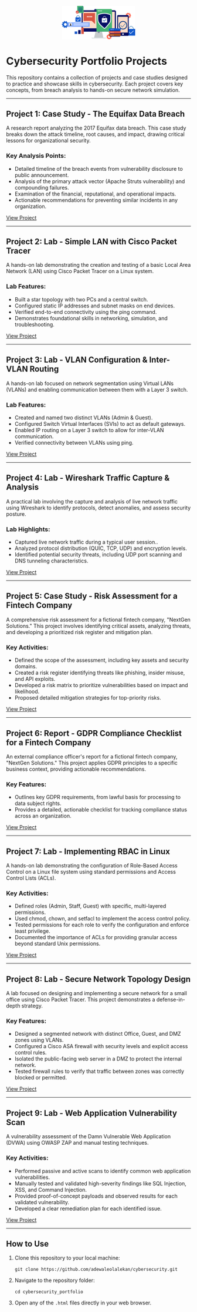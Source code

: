 <p align="center">
  <img src="logo.png" width="200">
</p>


# Cybersecurity Portfolio Projects

This repository contains a collection of projects and case studies designed to practice and showcase skills in cybersecurity. Each project covers key concepts, from breach analysis to hands-on secure network simulation.

---

## Project 1: Case Study - The Equifax Data Breach
A research report analyzing the 2017 Equifax data breach. This case study breaks down the attack timeline, root causes, and impact, drawing critical lessons for organizational security.

### Key Analysis Points:
- Detailed timeline of the breach events from vulnerability disclosure to public announcement.
- Analysis of the primary attack vector (Apache Struts vulnerability) and compounding failures.
- Examination of the financial, reputational, and operational impacts.
- Actionable recommendations for preventing similar incidents in any organization.

[View Project](https://adewaleolalekan.github.io/cybersecurity_portfolio/equifax_data_breach/)

---

## Project 2: Lab - Simple LAN with Cisco Packet Tracer
A hands-on lab demonstrating the creation and testing of a basic Local Area Network (LAN) using Cisco Packet Tracer on a Linux system.

### Lab Features:
- Built a star topology with two PCs and a central switch.
- Configured static IP addresses and subnet masks on end devices.
- Verified end-to-end connectivity using the ping command.
- Demonstrates foundational skills in networking, simulation, and troubleshooting.

[View Project](https://adewaleolalekan.github.io/cybersecurity_portfolio/simple_network/)

---

## Project 3: Lab - VLAN Configuration & Inter-VLAN Routing
A hands-on lab focused on network segmentation using Virtual LANs (VLANs) and enabling communication between them with a Layer 3 switch.

### Lab Features:
- Created and named two distinct VLANs (Admin & Guest).
- Configured Switch Virtual Interfaces (SVIs) to act as default gateways.
- Enabled IP routing on a Layer 3 switch to allow for inter-VLAN communication.
- Verified connectivity between VLANs using ping.

[View Project](https://adewaleolalekan.github.io/cybersecurity_portfolio/inter_vlan/)

---

## Project 4: Lab - Wireshark Traffic Capture & Analysis
A practical lab involving the capture and analysis of live network traffic using Wireshark to identify protocols, detect anomalies, and assess security posture.

### Lab Highlights:
- Captured live network traffic during a typical user session..
- Analyzed protocol distribution (QUIC, TCP, UDP) and encryption levels.
- Identified potential security threats, including UDP port scanning and DNS tunneling characteristics.

[View Project](https://adewaleolalekan.github.io/cybersecurity_portfolio/wireshark_traffic_analysis/)

---

## Project 5: Case Study - Risk Assessment for a Fintech Company
A comprehensive risk assessment for a fictional fintech company, "NextGen Solutions." This project involves identifying critical assets, analyzing threats, and developing a prioritized risk register and mitigation plan.

### Key Activities:
- Defined the scope of the assessment, including key assets and security domains.
- Created a risk register identifying threats like phishing, insider misuse, and API exploits.
- Developed a risk matrix to prioritize vulnerabilities based on impact and likelihood.
- Proposed detailed mitigation strategies for top-priority risks.

[View Project](https://adewaleolalekan.github.io/cybersecurity_portfolio/basic_risk_assessment/)

---

## Project 6: Report - GDPR Compliance Checklist for a Fintech Company
An external compliance officer's report for a fictional fintech company, "NextGen Solutions." This project applies GDPR principles to a specific business context, providing actionable recommendations.

### Key Features:
- Outlines key GDPR requirements, from lawful basis for processing to data subject rights.
- Provides a detailed, actionable checklist for tracking compliance status across an organization.

[View Project](https://adewaleolalekan.github.io/cybersecurity_portfolio/gdpr_checklist/)

---

## Project 7: Lab - Implementing RBAC in Linux
A hands-on lab demonstrating the configuration of Role-Based Access Control on a Linux file system using standard permissions and Access Control Lists (ACLs).

### Key Activities:
- Defined roles (Admin, Staff, Guest) with specific, multi-layered permissions.
- Used chmod, chown, and setfacl to implement the access control policy.
- Tested permissions for each role to verify the configuration and enforce least privilege.
- Documented the importance of ACLs for providing granular access beyond standard Unix permissions.

[View Project](https://adewaleolalekan.github.io/cybersecurity_portfolio/rbac/)

---

## Project 8: Lab - Secure Network Topology Design
A lab focused on designing and implementing a secure network for a small office using Cisco Packet Tracer. This project demonstrates a defense-in-depth strategy.

### Key Features:
- Designed a segmented network with distinct Office, Guest, and DMZ zones using VLANs.
- Configured a Cisco ASA firewall with security levels and explicit access control rules.
- Isolated the public-facing web server in a DMZ to protect the internal network.
- Tested firewall rules to verify that traffic between zones was correctly blocked or permitted.

[View Project](https://adewaleolalekan.github.io/cybersecurity_portfolio/secure_network/)

---

## Project 9: Lab - Web Application Vulnerability Scan
A vulnerability assessment of the Damn Vulnerable Web Application (DVWA) using OWASP ZAP and manual testing techniques.

### Key Activities:
- Performed passive and active scans to identify common web application vulnerabilities.
- Manually tested and validated high-severity findings like SQL Injection, XSS, and Command Injection.
- Provided proof-of-concept payloads and observed results for each validated vulnerability.
- Developed a clear remediation plan for each identified issue.

[View Project](https://adewaleolalekan.github.io/cybersecurity_portfolio/zap_vulnerability_scan/)

---

## How to Use
1. Clone this repository to your local machine:
   ```
   git clone https://github.com/adewaleolalekan/cybersecurity.git
   ```

2. Navigate to the repository folder:
   ```
   cd cybersecurity_portfolio
   ```

4. Open any of the <code>.html</code> files directly in your web browser.
